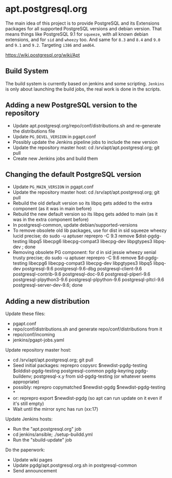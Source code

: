 # apt.postgresql.org

The main idea of this project is to provide PostgreSQL and its Extensions
packages for all supported PostgreSQL versions and debian version. That
means things like PostgreSQL 9.1 for `squeeze`, with all known debian
extensions, and for `sid` and `wheezy` too. And same for `8.3` and `8.4` and
`9.0` and `9.1` and `9.2`. Targeting `i386` and `amd64`.

https://wiki.postgresql.org/wiki/Apt

## Build System

The build system is currently based on jenkins and some scripting. `Jenkins`
is only about launching the build jobs, the real work is done in the scripts.

## Adding a new PostgreSQL version to the repository

* Update apt.postgresql.org/repo/conf/distributions.sh and re-generate the distributions file
* Update `PG_DEVEL_VERSION` in pgapt.conf
* Possibly update the Jenkins pipeline jobs to include the new version
* Update the repository master host: cd /srv/apt/apt.postgresql.org; git pull
* Create new Jenkins jobs and build them

## Changing the default PostgreSQL version

* Update `PG_MAIN_VERSION` in pgapt.conf
* Update the repository master host: cd /srv/apt/apt.postgresql.org; git pull
* Rebuild the old default version so its libpq gets added to the extra component (as it was in main before)
* Rebuild the new default version so its libpq gets added to main (as it was in the extra component before)
* In postgresql-common, update debian/supported-versions
* To remove obsolete old lib packages, use for dist in sid squeeze wheezy lucid precise; do sudo -u aptuser reprepro -C 9.3 remove $dist-pgdg-testing libpq5 libecpg6 libecpg-compat3 libecpg-dev libpgtypes3 libpq-dev ; done
* Removing obsolete PG component: for d in sid jessie wheezy xenial trusty precise; do sudo -u aptuser reprepro -C 9.6 remove $d-pgdg-testing libecpg6 libecpg-compat3 libecpg-dev libpgtypes3 libpq5 libpq-dev postgresql-9.6 postgresql-9.6-dbg postgresql-client-9.6 postgresql-contrib-9.6 postgresql-doc-9.6 postgresql-plperl-9.6 postgresql-plpython3-9.6 postgresql-plpython-9.6 postgresql-pltcl-9.6 postgresql-server-dev-9.6; done

## Adding a new distribution

Update these files:

* pgapt.conf
* repo/conf/distributions.sh and generate repo/conf/distributions from it
* repo/conf/incoming
* jenkins/pgapt-jobs.yaml

Update repository master host:

* cd /srv/apt/apt.postgresql.org; git pull
* Seed initial packages: reprepro copysrc $newdist-pgdg-testing $olddist-pgdg-testing postgresql-common pgdg-keyring pgdg-buildenv; postgresql-x.y from sid-pgdg-testing (or whatever seems appropriate)
* possibly: reprepro copymatched $newdist-pgdg $newdist-pgdg-testing \*
* or: reprepro export $newdist-pgdg (so apt can run update on it even if it's still empty)
* Wait until the mirror sync has run (xx:17)

Update Jenkins hosts:

* Run the "apt.postgresql.org" job
* cd jenkins/ansible; ./setup-buildd.yml
* Run the "sbuild-update" job

Do the paperwork:

* Update wiki pages
* Update pgdg/apt.postgresql.org.sh in postgresql-common
* Send announcement
